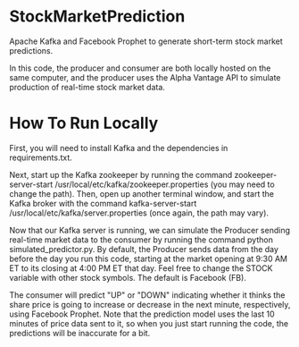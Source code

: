 # StockMarketPrediction
Apache Kafka and Facebook Prophet to generate short-term stock market predictions.

In this code, the producer and consumer are both locally hosted on the same computer, and the producer uses the Alpha Vantage API to simulate production of real-time stock market data.

# How To Run Locally

First, you will need to install Kafka and the dependencies in requirements.txt.

Next, start up the Kafka zookeeper by running the command zookeeper-server-start /usr/local/etc/kafka/zookeeper.properties (you may need to change the path). Then, open up another terminal window, and start the Kafka broker with the command kafka-server-start /usr/local/etc/kafka/server.properties (once again, the path may vary).

Now that our Kafka server is running, we can simulate the Producer sending real-time market data to the consumer by running the command python simulated_predictor.py. By default, the Producer sends data from the day before the day you run this code, starting at the market opening at 9:30 AM ET to its closing at 4:00 PM ET that day. Feel free to change the STOCK variable with other stock symbols. The default is Facebook (FB). 

The consumer will predict "UP" or "DOWN" indicating whether it thinks the share price is going to increase or decrease in the next minute, respectively, using Facebook Prophet. Note that the prediction model uses the last 10 minutes of price data sent to it, so when you just start running the code, the predictions will be inaccurate for a bit.
